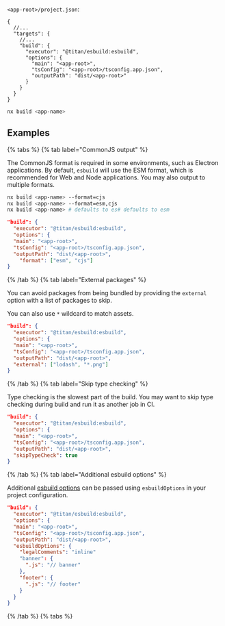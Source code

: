 `<app-root>/project.json`:

```jsonc
{
  //...
  "targets": {
    //...
    "build": {
      "executor": "@titan/esbuild:esbuild",
      "options": {
        "main": "<app-root>",
        "tsConfig": "<app-root>/tsconfig.app.json",
        "outputPath": "dist/<app-root>"
      }
    }
  }
}
```

```bash
nx build <app-name>
```

## Examples

{% tabs %}
{% tab label="CommonJS output" %}

The CommonJS format is required in some environments, such as Electron applications. By default, `esbuild` will use the ESM format, which is recommended for Web and Node applications. You may also output to multiple formats.

```bash
nx build <app-name> --format=cjs
nx build <app-name> --format=esm,cjs
nx build <app-name> # defaults to es# defaults to esm
```

```json
"build": {
  "executor": "@titan/esbuild:esbuild",
  "options": {
  "main": "<app-root>",
  "tsConfig": "<app-root>/tsconfig.app.json",
  "outputPath": "dist/<app-root>",
    "format": ["esm", "cjs"]
}
```

{% /tab %}
{% tab label="External packages" %}

You can avoid packages from being bundled by providing the `external` option with a list of packages to skip.

You can also use `*` wildcard to match assets.

```json
"build": {
  "executor": "@titan/esbuild:esbuild",
  "options": {
  "main": "<app-root>",
  "tsConfig": "<app-root>/tsconfig.app.json",
  "outputPath": "dist/<app-root>",
  "external": ["lodash", "*.png"]
}
```

{% /tab %}
{% tab label="Skip type checking" %}

Type checking is the slowest part of the build. You may want to skip type checking during build and run it as another job in CI.

```json
"build": {
  "executor": "@titan/esbuild:esbuild",
  "options": {
  "main": "<app-root>",
  "tsConfig": "<app-root>/tsconfig.app.json",
  "outputPath": "dist/<app-root>",
  "skipTypeCheck": true
}
```

{% /tab %}
{% tab label="Additional esbuild options" %}

Additional [esbuild options](https://esbuild.github.io/api/) can be passed using `esbuildOptions` in your project configuration.

```json
"build": {
  "executor": "@titan/esbuild:esbuild",
  "options": {
  "main": "<app-root>",
  "tsConfig": "<app-root>/tsconfig.app.json",
  "outputPath": "dist/<app-root>",
  "esbuildOptions": {
    "legalComments": "inline"
    "banner": {
      ".js": "// banner"
    },
    "footer": {
      ".js": "// footer"
    }
  }
}
```

{% /tab %}
{% tabs %}
